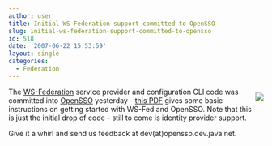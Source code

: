 ```yaml
---
author: user
title: Initial WS-Federation support committed to OpenSSO
slug: initial-ws-federation-support-committed-to-opensso
id: 518
date: '2007-06-22 15:53:59'
layout: single
categories:
  - Federation
---
```


[<span style="margin-bottom: 10px; margin-top: 10px; float: right;">![](https://opensso.dev.java.net/images/logo.gif)</span>](https://opensso.dev.java.net/)

The [WS-Federation](http://www.oasis-open.org/committees/tc_home.php?wg_abbrev=wsfed) service provider and configuration CLI code was committed into [OpenSSO](https://opensso.dev.java.net/) yesterday - [this PDF](https://opensso.dev.java.net/servlets/GetAttachment?list=dev&msgId=1134012&attachId=1) gives some basic instructions on getting started with WS-Fed and OpenSSO. Note that this is just the initial drop of code - still to come is identity provider support.

Give it a whirl and send us feedback at dev(at)opensso.dev.java.net.